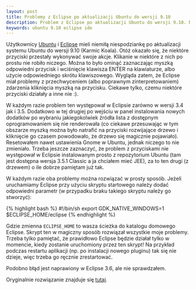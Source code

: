 ```yaml
---
layout: post
title: Problemy z Eclipse po aktualizacji Ubuntu do wersji 9.10
description: Problem z Eclipse po aktualizacji Ubuntu do wersji 9.10. Niedziałające przyciski w aplikacji Eclipse.
keywords: ubuntu 9.10 eclipse ide
---
```

Użytkownicy <a href="http://www.ubuntu.com/">Ubuntu</a> i <a href="http://www.eclipse.org/">Eclipse</a> mieli niemiłą niespodziankę po aktualizacji systemu Ubuntu do wersji 9.10 (Karmic Koala). Otóż okazało się, że niektóre przyciski przestały wykonywać swoje akcje. Klikanie w niektóre z nich po prostu nie robiło niczego. Można to było ominąć zaznaczając myszką odpowiedni przycisk i wciśnięcie klawisza ENTER na klawiaturze, albo użycie odpowiedniego skrótu klawiszowego. Wygląda zatem, że Eclipse miał problemy z przechwyceniem (albo poprawnym zinterpretowaniem) zdarzenia kliknięcia myszką na przycisku. Ciekawe tylko, czemu niektóre przyciski działały a inne nie :).

W każdym razie problem ten występował w Eclipsie zarówno w wersji 3.4 jak i 3.5. Dodatkowo w tej drugiej po wejściu w panel instalowania nowych dodatków po wybraniu jakiegokolwiek źródła lista z dostępnym oprogramowaniem się nie renderowała (co ciekawe przesuwając w tym obszarze myszką można było natrafić na przyciski rozwijające drzewo i kliknięcie go czasem powodowało, że drzewo się magicznie pojawiało). Resetowałem nawet ustawienia Gnome w Ubuntu, jednak niczego to nie zmieniało. Trzeba jeszcze zaznaczyć, że problem z przyciskami nie występował w Eclipsie instalowanym prosto z repozytorium Ubuntu (tam jest dostępna wersja 3.5.1 Classic a ja chciałem mieć JEE), za to ten drugi (z drzewem) o ile dobrze pamiętam już tak.

W każdym razie oba problemy można rozwiązać w prosty sposób. Jeżeli uruchamiamy Eclipse przy użyciu skryptu startowego należy dodać odpowiedni parametr (w przypadku braku takiego skryptu należy go stworzyć):

{% highlight bash %}
#!/bin/sh
export GDK_NATIVE_WINDOWS=1
$ECLIPSE_HOME/eclipse
{% endhighlight %}

Gdzie zmienna `ECLIPSE_HOME` to wasza ścieżka do katalogu domowego Eclipse. Skrypt ten w magiczny sposób rozwiązał wszystkie moje problemy. Trzeba tylko pamiętać, że prawidłowo Eclipse będzie działał tylko w momencie, kiedy zostanie uruchomiony przez ten skrypt! Na przykład podczas restartu aplikacji (np. po instalacji nowego pluginu) tak się nie dzieje, więc trzeba go ręcznie zrestartować.

Podobno błąd jest naprawiony w Eclipse 3.6, ale nie sprawdzałem.

Oryginalnie rozwiązanie znajduje się <a href="http://www.norio.be/blog/2009/10/problems-eclipse-buttons-ubuntu-910">tutaj</a>.